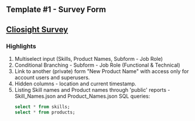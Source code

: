 Template #1 - Survey Form
-------------------------
## [Cliosight Survey](https://app.cliosight.com/app/forms/221/show/public?noNavbar=true)   

### Highlights      
1. Multiselect input (Skills, Product Names, Subform - Job Role)      
2. Conditional Branching - Subform - Job Role (Functional & Technical)
3. Link to another (private) form "New Product Name" with access only for account users and superusers.
4. Hidden columns - location and current timestamp.      
5. Listing Skill names and Product names through 'public' reports - Skill_Names.json and Product_Names.json
   SQL queries:
   ``` sql
   select * from skills;     
   select * from products;
   ```

